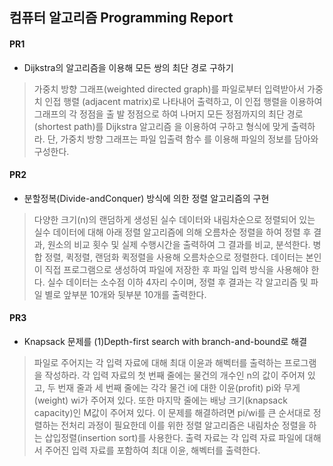 ## 컴퓨터 알고리즘 Programming Report

#### PR1
* Dijkstra의 알고리즘을 이용해 모든 쌍의 최단 경로 구하기
> 가중치 방향 그래프(weighted directed graph)를 파일로부터 입력받아서 가중치 인접 행렬
(adjacent matrix)로 나타내어 출력하고, 이 인접 행렬을 이용하여 그래프의 각 정점을 출
발 정점으로 하여 나머지 모든 정점까지의 최단 경로(shortest path)를 Dijkstra 알고리즘
을 이용하여 구하고 형식에 맞게 출력하라. 단, 가중치 방향 그래프는 파일 입출력 함수
를 이용해 파일의 정보를 담아와 구성한다.

#### PR2
* 분할정복(Divide-andConquer) 방식에 의한 정렬 알고리즘의 구현
> 다양한 크기(n)의 랜덤하게 생성된 실수 데이터와 내림차순으로 정렬되어 있는 실수 데이터에 대해 아래 정렬 알고리즘에 의해 오름차순 정렬을 하여 정렬 후 결과, 원소의 비교 횟수 및 실제 수행시간을 출력하여 그 결과를 비교, 분석한다. 병합 정렬, 퀵정렬, 랜덤화 퀵정렬을 사용해 오름차순으로 정렬한다. 데이터는 본인이 직접 프로그램으로 생성하여 파일에 저장한 후 파일 입력 방식을 사용해야 한다. 실수 데이터는 소수점 이하 4자리 수이며, 정렬 후 결과는 각 알고리즘 및 파일 별로 앞부분 10개와 뒷부분 10개를 출력한다.

#### PR3
* Knapsack 문제를 (1)Depth-first search with branch-and-bound로 해결
> 파일로 주어지는 각 입력 자료에 대해 최대 이윤과 해벡터를 출력하는 프로그램을 작성하라. 각 입력 자료의 첫 번째 줄에는 물건의 개수인 n의 값이 주어져 있고, 두 번재 줄과 세 번째 줄에는 각각 물건 i에 대한 이윤(profit) pi와 무게(weight) wi가 주어져 있다. 또한 마지막 줄에는 배낭 크기(knapsack capacity)인 M값이 주어져 있다. 이 문제를 해결하려면 pi/wi를 큰 순서대로 정렬하는 전처리 과정이 필요한데 이를 위한 정렬 알고리즘은 내림차순 정렬을 하는 삽입정렬(insertion sort)를 사용한다. 출력 자료는 각 입력 자료 파일에 대해서 주어진 입력 자료를 포함하여 최대 이윤, 해벡터를 출력한다.